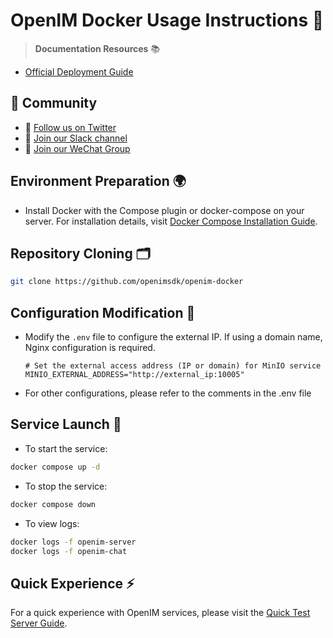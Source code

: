 # OpenIM Docker Usage Instructions 📘

> **Documentation Resources** 📚

+ [Official Deployment Guide](https://docs.openim.io/guides/gettingstarted/dockercompose)

## :busts_in_silhouette: Community

+ 💬 [Follow us on Twitter](https://twitter.com/founder_im63606)
+ 🚀 [Join our Slack channel](https://join.slack.com/t/openimsdk/shared_invite/zt-22720d66b-o_FvKxMTGXtcnnnHiMqe9Q)
+ :eyes: [Join our WeChat Group](https://openim-1253691595.cos.ap-nanjing.myqcloud.com/WechatIMG20.jpeg)

## Environment Preparation 🌍

- Install Docker with the Compose plugin or docker-compose on your server. For installation details, visit [Docker Compose Installation Guide](https://docs.docker.com/compose/install/linux/).

## Repository Cloning 🗂️

```bash
git clone https://github.com/openimsdk/openim-docker
```

## Configuration Modification 🔧

- Modify the `.env` file to configure the external IP. If using a domain name, Nginx configuration is required.

  ```plaintext
  # Set the external access address (IP or domain) for MinIO service
  MINIO_EXTERNAL_ADDRESS="http://external_ip:10005"
  ```

- For other configurations, please refer to the comments in the .env file

## Service Launch 🚀

- To start the service:

```bash
docker compose up -d
```

- To stop the service:

```bash
docker compose down
```

- To view logs:

```bash
docker logs -f openim-server
docker logs -f openim-chat
```

## Quick Experience ⚡

For a quick experience with OpenIM services, please visit the [Quick Test Server Guide](https://docs.openim.io/guides/gettingStarted/quickTestServer).
```

